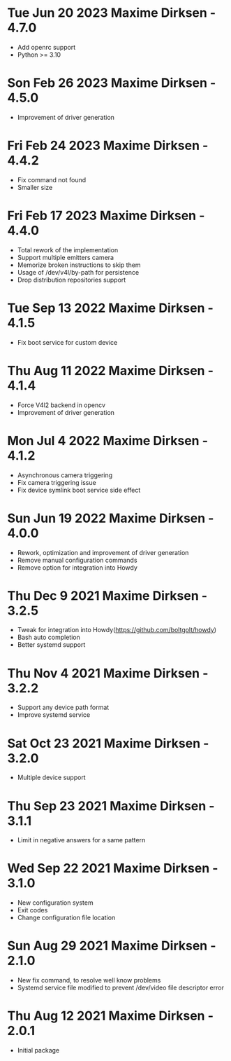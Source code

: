 # Tue Jun 20 2023 Maxime Dirksen - 4.7.0
- Add openrc support
- Python >= 3.10
# Son Feb 26 2023 Maxime Dirksen - 4.5.0
- Improvement of driver generation 
# Fri Feb 24 2023 Maxime Dirksen - 4.4.2
- Fix command not found
- Smaller size
# Fri Feb 17 2023 Maxime Dirksen - 4.4.0
- Total rework of the implementation
- Support multiple emitters camera
- Memorize broken instructions to skip them 
- Usage of /dev/v4l/by-path for persistence
- Drop distribution repositories support
# Tue Sep 13 2022 Maxime Dirksen - 4.1.5
- Fix boot service for custom device 
# Thu Aug 11 2022 Maxime Dirksen - 4.1.4
- Force V4l2 backend in opencv
- Improvement of driver generation
# Mon Jul 4 2022 Maxime Dirksen - 4.1.2
- Asynchronous camera triggering
- Fix camera triggering issue
- Fix device symlink boot service side effect
# Sun Jun 19 2022 Maxime Dirksen - 4.0.0
- Rework, optimization and improvement of driver generation 
- Remove manual configuration commands
- Remove option for integration into Howdy
# Thu Dec 9 2021 Maxime Dirksen - 3.2.5
- Tweak for integration into Howdy(https://github.com/boltgolt/howdy)  
- Bash auto completion
- Better systemd support
# Thu Nov 4 2021 Maxime Dirksen - 3.2.2
- Support any device path format
- Improve systemd service
# Sat Oct 23 2021 Maxime Dirksen - 3.2.0
- Multiple device support
# Thu Sep 23 2021 Maxime Dirksen - 3.1.1
- Limit in negative answers for a same pattern
# Wed Sep 22 2021 Maxime Dirksen - 3.1.0
- New configuration system
- Exit codes
- Change configuration file location
# Sun Aug 29 2021 Maxime Dirksen - 2.1.0
- New fix command, to resolve well know problems
- Systemd service file modified to prevent /dev/video file descriptor error
# Thu Aug 12 2021 Maxime Dirksen - 2.0.1
- Initial package